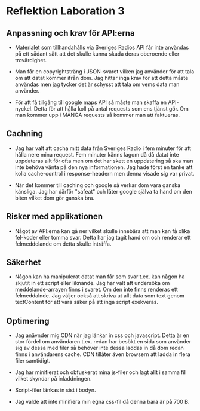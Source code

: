 Reflektion Laboration 3
=======================

Anpassning och krav för API:erna
--------------------------------

- Materialet som tillhandahålls via Sveriges Radios API får inte användas på ett sådant sätt att det skulle kunna skada deras 
  oberoende eller trovärdighet.
  
- Man får en copyrightsträng i JSON-svaret vilken jag använder för att tala om att datat kommer ifrån dom. 
  Jag hittar inga krav för att detta måste användas men jag tycker det är schysst att tala om vems data man använder.
  
- För att få tillgång till google maps API så måste man skaffa en API-nyckel. Detta för att hålla koll på antal 
  requests som ens tjänst gör. Om man kommer upp i MÅNGA requests så kommer man att faktueras.
  
Cachning
-------

- Jag har valt att cacha mitt data från Sveriges Radio i fem minuter för att hålla nere mina request. Fem minuter 
  känns lagom då då datat inte uppdateras allt för ofta men om det har skett en uppdatering så ska man inte behöva vänta
  på den nya informationen. Jag hade först en tanke att kolla cache-control i response-headern men denna visade sig
  var privat.
  
- När det kommer till caching och google så verkar dom vara ganska känsliga. Jag har därför "safeat" och låter google 
  själva ta hand om den biten vilket dom gör ganska bra.
  
Risker med applikationen
-------------------------

  - Något av API:erna kan gå ner vilket skulle innebära att man kan få olika fel-koder eller tomma svar.
    Detta har jag tagit hand om och renderar ett felmeddelande om detta skulle inträffa.
  
Säkerhet
--------
  - Någon kan ha manipulerat datat man får som svar t.ex. kan någon ha skjutit in ett script eller liknande.
    Jag har valt att undersöka om meddelande-arrayen finns i svaret. Om den inte finns renderas ett felmeddalnde.
    Jag väljer också att skriva ut allt data som text genom textContent för att vara säker på att inga script exekveras.
    
Optimering
----------
  - Jag anävnder mig CDN när jag länkar in css och javascript.
    Detta är en stor fördel om användaren t.ex. redan har besökt en sida som använder sig av dessa med filer så
    behöver inte dessa laddas in då dom redan finns i användarens cache.
    CDN tillåter även browsern att ladda in flera filer samtidigt.
    
  - Jag har minifierat och obfuskerat mina js-filer och lagt allt i samma fil vilket skyndar på inladdningen. 
  
  - Script-filer länkas in sist i bodyn. 
  
  - Jag valde att inte minifiera min egna css-fil då denna bara är på 700 B.
    

  
  